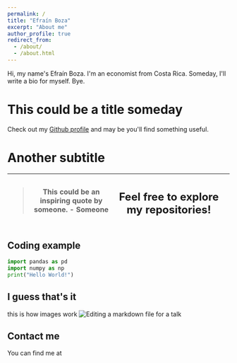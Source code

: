 ```yaml
---
permalink: /
title: "Efraín Boza"
excerpt: "About me"
author_profile: true
redirect_from: 
  - /about/
  - /about.html
---
```


Hi, my name's Efraín Boza. I'm an economist from Costa Rica. Someday, I'll write a bio for myself. Bye.

This could be a title someday
======
Check out my  [Github profile](https://github.com/eboza00) and may be you'll find something useful.



Another subtitle
======

<table class='tg'>
  <thead>
    <tr>
      <th class='tg-0pky'>
        <div class='center'>
          <blockquote class="twitter-tweet" data-partner="tweetdeck">
        This could be an inspiring quote by someone.
            -  Someone
          </blockquote> <!-- <script async src="https://platform.twitter.com/widgets.js" charset="utf-8"></script> -->
        </div>
      </th>
      <th class='tg-0pky'>
        <h2> Feel free to explore my repositories! </h2>
      <th>
    </tr>
  </thead>
</table>

Coding example
------
```python
import pandas as pd
import numpy as np
print("Hello World!")
```

I guess that's it
------
this is how images work
![Editing a markdown file for a talk](/images/editing-talk.png)

Contact me
------
You can find me at
